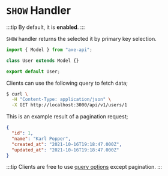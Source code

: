 # `SHOW` Handler

:::tip
By default, it is **enabled**.
:::

`SHOW` handler returns the selected it by primary key selection.

```ts
import { Model } from "axe-api";

class User extends Model {}

export default User;
```

Clients can use the following query to fetch data;

```bash
$ curl \
  -H "Content-Type: application/json" \
  -X GET http://localhost:3000/api/v1/users/1
```

This is an example result of a pagination request;

```json
{
  "id": 1,
  "name": "Karl Popper",
  "created_at": "2021-10-16T19:18:47.000Z",
  "updated_at": "2021-10-16T19:18:47.000Z"
}
```

:::tip
Clients are free to use [query options](/basics/queries.html) except pagination.
:::
